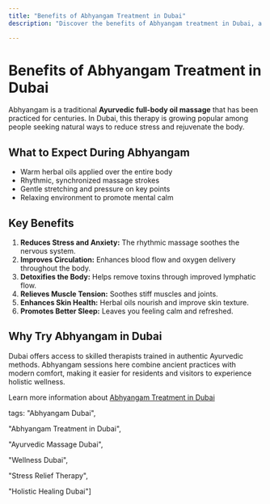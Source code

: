 ```yaml
---
title: "Benefits of Abhyangam Treatment in Dubai"
description: "Discover the benefits of Abhyangam treatment in Dubai, a traditional Ayurvedic full-body oil massage for stress relief, improved circulation, and holistic wellness."

---
```


# Benefits of Abhyangam Treatment in Dubai

Abhyangam is a traditional **Ayurvedic full-body oil massage** that has been practiced for centuries. In Dubai, this therapy is growing popular among people seeking natural ways to reduce stress and rejuvenate the body.

## What to Expect During Abhyangam

- Warm herbal oils applied over the entire body
- Rhythmic, synchronized massage strokes
- Gentle stretching and pressure on key points
- Relaxing environment to promote mental calm

## Key Benefits

1. **Reduces Stress and Anxiety:** The rhythmic massage soothes the nervous system.
2. **Improves Circulation:** Enhances blood flow and oxygen delivery throughout the body.
3. **Detoxifies the Body:** Helps remove toxins through improved lymphatic flow.
4. **Relieves Muscle Tension:** Soothes stiff muscles and joints.
5. **Enhances Skin Health:** Herbal oils nourish and improve skin texture.
6. **Promotes Better Sleep:** Leaves you feeling calm and refreshed.

## Why Try Abhyangam in Dubai

Dubai offers access to skilled therapists trained in authentic Ayurvedic methods. Abhyangam sessions here combine ancient practices with modern comfort, making it easier for residents and visitors to experience holistic wellness.

Learn more information about [Abhyangam Treatment in Dubai](https://pureherbalayurvedic.com/abhyangam/)

tags: "Abhyangam Dubai",

"Abhyangam Treatment in Dubai",

"Ayurvedic Massage Dubai",

"Wellness Dubai", 

"Stress Relief Therapy", 

"Holistic Healing Dubai"]
